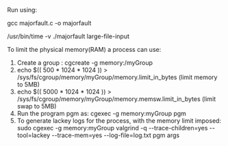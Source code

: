 Run using:

gcc majorfault.c -o majorfault

/usr/bin/time -v ./majorfault large-file-input

To limit the physical memory(RAM) a process can use:

1. Create a group : cgcreate -g memory:/myGroup
2. echo $(( 500 * 1024 * 1024 )) > /sys/fs/cgroup/memory/myGroup/memory.limit_in_bytes (limit memory to 5MB)
3. echo $(( 5000 * 1024 * 1024 )) > /sys/fs/cgroup/memory/myGroup/memory.memsw.limit_in_bytes (limit swap to 5MB)
4. Run the program pgm as: cgexec -g memory:myGroup pgm
5. To generate lackey logs for the process, with the memory limit imposed:
sudo cgexec -g memory:myGroup valgrind -q --trace-children=yes --tool=lackey --trace-mem=yes --log-file=log.txt pgm args
